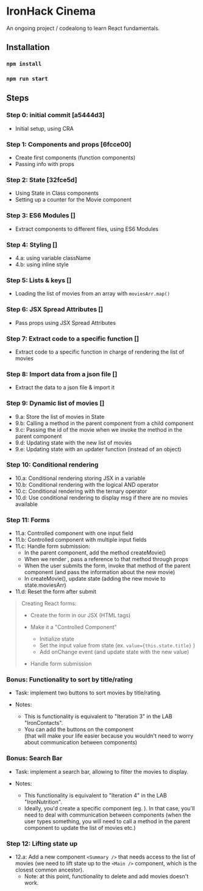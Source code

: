 # IronHack Cinema

An ongoing project / codealong to learn React fundamentals.


## Installation

### `npm install`
### `npm run start`


## Steps

### Step 0: initial commit [a5444d3]

- Initial setup, using CRA


### Step 1: Components and props [6fcce00]

- Create first components (function components)
- Passing info with props


### Step 2: State [32fce5d]

- Using State in Class components
- Setting up a counter for the Movie component


### Step 3: ES6 Modules []

- Extract components to different files, using ES6 Modules



### Step 4: Styling []

- 4.a: using variable className
- 4.b: using inline style


### Step 5: Lists & keys []
- Loading the list of movies from an array with `moviesArr.map()`


### Step 6: JSX Spread Attributes []
- Pass props using JSX Spread Attributes


### Step 7: Extract code to a specific function []
- Extract code to a specific function in charge of rendering the list of movies


### Step 8: Import data from a json file []
- Extract the data to a json file & import it


### Step 9: Dynamic list of movies []
- 9.a: Store the list of movies in State
- 9.b: Calling a method in the parent component from a child component
- 9.c: Passing the id of the movie when we invoke the method in the parent component
- 9.d: Updating state with the new list of movies
- 9.e: Updating state with an updater function (instead of an object)


### Step 10: Conditional rendering
- 10.a: Conditional rendering storing JSX in a variable
- 10.b: Conditional rendering with the logical AND operator
- 10.c: Conditional rendering with the ternary operator
- 10.d: Use conditional rendering to display msg if there are no movies available



### Step 11: Forms
- 11.a: Controlled component with one input field
- 11.b: Controlled component with multiple input fields
- 11.c: Handle form submission:
  - In the parent component, add the method createMovie()
  - When we render <AddMovie />, pass a reference to that method through props
  - When the user submits the form, invoke that method of the parent component (and pass the information about the new movie)
  - In createMovie(), update state (adding the new movie to state.moviesArr)
- 11.d: Reset the form after submit


> Creating React forms:
>
> - Create the form in our JSX (HTML tags)
>
> - Make it a "Controlled Component"
>   - Initialize state
>   - Set the input value from state (ex. `value={this.state.title}` )
>   - Add onChange event (and update state with the new value)
>
> - Handle form submission



### Bonus: Functionality to sort by title/rating

- Task: implement two buttons to sort movies by title/rating.

- Notes:
  - This is functionality is equivalent to "Iteration 3" in the LAB "IronContacts".
  - You can add the buttons on the component <Main /> (that will make your life easier because you wouldn't need to worry about communication between components)


### Bonus: Search Bar

- Task: implement a search bar, allowing to filter the movies to display.

- Notes: 
  - This functionality is equivalent to "Iteration 4" in the LAB "IronNutrition".
  - Ideally, you'd create a specific component (eg. <SearchBar /> ). In that case, you'll need to deal with communication between components (when the user types something, you will need to call a method in the parent component to update the list of movies etc.)




### Step 12: Lifting state up
- 12.a: Add a new component `<Summary />` that needs access to the list of movies (we need to lift state up to the `<Main />` component, which is the closest common ancestor).
  - Note: at this point, functionality to delete and add movies doesn't work.

